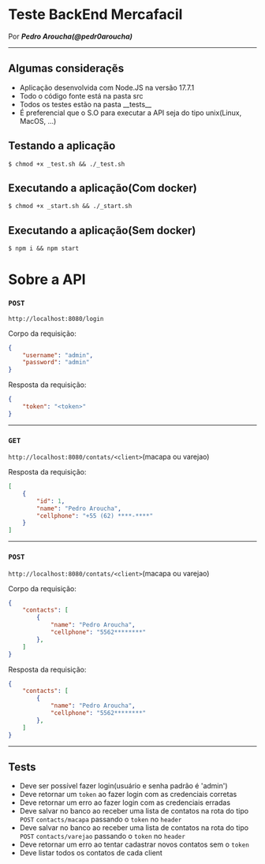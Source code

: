 # Teste BackEnd Mercafacil

Por __*Pedro Aroucha(@pedr0aroucha)*__

<hr>

## Algumas consideraçẽs

- Aplicação desenvolvida com Node.JS na versão 17.7.1
- Todo o código fonte está na pasta src
- Todos os testes estão na pasta \_\_tests\_\_
- É preferencial que o S.O para executar a API seja do tipo unix(Linux, MacOS, ...)

## Testando a aplicação

`$ chmod +x _test.sh && ./_test.sh`

## Executando a aplicação(Com docker)

`$ chmod +x _start.sh && ./_start.sh`

## Executando a aplicação(Sem docker)

`$ npm i && npm start`


# Sobre a API

### `POST`

`http://localhost:8080/login`

Corpo da requisição:
```json
{
    "username": "admin",
    "password": "admin"
}
```
Resposta da requisição:
```json
{
    "token": "<token>"
}
```

<hr>

### `GET`

`http://localhost:8080/contats/<client>`(macapa ou varejao)

Resposta da requisição:
```json
[
	{
		"id": 1,
		"name": "Pedro Aroucha",
		"cellphone": "+55 (62) ****-****"
	}
]
```
<hr>

### `POST`

`http://localhost:8080/contats/<client>`(macapa ou varejao)

Corpo da requisição:
```json
{
    "contacts": [
        {
            "name": "Pedro Aroucha",
            "cellphone": "5562********"
        },
    ]
}
```
Resposta da requisição:
```json
{
    "contacts": [
        {
            "name": "Pedro Aroucha",
            "cellphone": "5562********"
        },
    ]
}
```

<hr>

## Tests
- Deve ser possível fazer login(usuário e senha padrão é 'admin')
- Deve retornar um `token` ao fazer login com as credenciais corretas
- Deve retornar um erro ao fazer login com as credenciais erradas
- Deve salvar no banco ao receber uma lista de contatos na rota do tipo `POST` `contacts/macapa` passando o `token` no `header`
- Deve salvar no banco ao receber uma lista de contatos na rota do tipo `POST` `contacts/varejao` passando o `token` no `header`
- Deve retornar um erro ao tentar cadastrar novos contatos sem o `token`
- Deve listar todos os contatos de cada client
